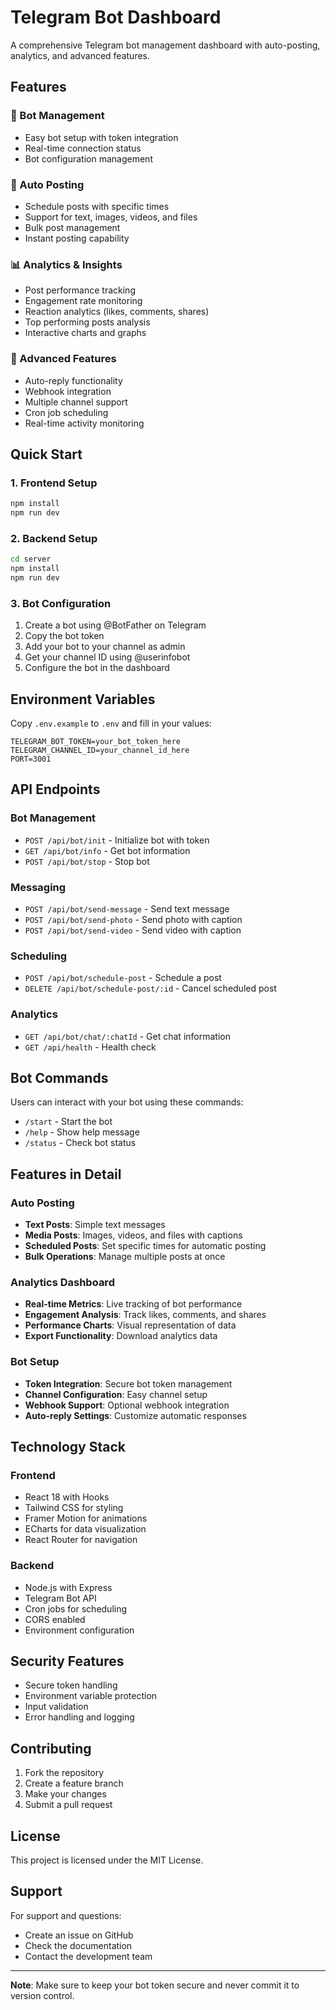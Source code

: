 # Telegram Bot Dashboard

A comprehensive Telegram bot management dashboard with auto-posting, analytics, and advanced features.

## Features

### 🤖 Bot Management
- Easy bot setup with token integration
- Real-time connection status
- Bot configuration management

### 📝 Auto Posting
- Schedule posts with specific times
- Support for text, images, videos, and files
- Bulk post management
- Instant posting capability

### 📊 Analytics & Insights
- Post performance tracking
- Engagement rate monitoring
- Reaction analytics (likes, comments, shares)
- Top performing posts analysis
- Interactive charts and graphs

### 🎯 Advanced Features
- Auto-reply functionality
- Webhook integration
- Multiple channel support
- Cron job scheduling
- Real-time activity monitoring

## Quick Start

### 1. Frontend Setup
```bash
npm install
npm run dev
```

### 2. Backend Setup
```bash
cd server
npm install
npm run dev
```

### 3. Bot Configuration
1. Create a bot using @BotFather on Telegram
2. Copy the bot token
3. Add your bot to your channel as admin
4. Get your channel ID using @userinfobot
5. Configure the bot in the dashboard

## Environment Variables

Copy `.env.example` to `.env` and fill in your values:

```env
TELEGRAM_BOT_TOKEN=your_bot_token_here
TELEGRAM_CHANNEL_ID=your_channel_id_here
PORT=3001
```

## API Endpoints

### Bot Management
- `POST /api/bot/init` - Initialize bot with token
- `GET /api/bot/info` - Get bot information
- `POST /api/bot/stop` - Stop bot

### Messaging
- `POST /api/bot/send-message` - Send text message
- `POST /api/bot/send-photo` - Send photo with caption
- `POST /api/bot/send-video` - Send video with caption

### Scheduling
- `POST /api/bot/schedule-post` - Schedule a post
- `DELETE /api/bot/schedule-post/:id` - Cancel scheduled post

### Analytics
- `GET /api/bot/chat/:chatId` - Get chat information
- `GET /api/health` - Health check

## Bot Commands

Users can interact with your bot using these commands:

- `/start` - Start the bot
- `/help` - Show help message
- `/status` - Check bot status

## Features in Detail

### Auto Posting
- **Text Posts**: Simple text messages
- **Media Posts**: Images, videos, and files with captions
- **Scheduled Posts**: Set specific times for automatic posting
- **Bulk Operations**: Manage multiple posts at once

### Analytics Dashboard
- **Real-time Metrics**: Live tracking of bot performance
- **Engagement Analysis**: Track likes, comments, and shares
- **Performance Charts**: Visual representation of data
- **Export Functionality**: Download analytics data

### Bot Setup
- **Token Integration**: Secure bot token management
- **Channel Configuration**: Easy channel setup
- **Webhook Support**: Optional webhook integration
- **Auto-reply Settings**: Customize automatic responses

## Technology Stack

### Frontend
- React 18 with Hooks
- Tailwind CSS for styling
- Framer Motion for animations
- ECharts for data visualization
- React Router for navigation

### Backend
- Node.js with Express
- Telegram Bot API
- Cron jobs for scheduling
- CORS enabled
- Environment configuration

## Security Features

- Secure token handling
- Environment variable protection
- Input validation
- Error handling and logging

## Contributing

1. Fork the repository
2. Create a feature branch
3. Make your changes
4. Submit a pull request

## License

This project is licensed under the MIT License.

## Support

For support and questions:
- Create an issue on GitHub
- Check the documentation
- Contact the development team

---

**Note**: Make sure to keep your bot token secure and never commit it to version control.